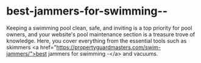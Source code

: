 # best-jammers-for-swimming--
Keeping a swimming pool clean, safe, and inviting is a top priority for pool owners, and your website's pool maintenance section is a treasure trove of knowledge. Here, you cover everything from the essential tools such as skimmers &lt;a href="https://propertyguardmasters.com/swim-jammers/">best jammers for swimming -&lt;/a> and vacuums.

